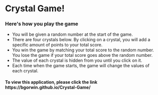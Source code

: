 # Crystal Game!

<h3>Here's how you play the game</h3>

<ul>
  <li>You will be given a random number at the start of the game.</li>

  <li>There are four crystals below. By clicking on a crystal, you will add a specific amount of points to your total score.</li>

  <li>You win the game by matching your total score to the random number. You lose the game if your total score goes above the random number.</li>

  <li>The value of each crystal is hidden from you until you click on it.</li>

  <li>Each time when the game starts, the game will change the values of each crystal.</li>
</ul>

<h4>To view this application, please click the link https://bgorwin.github.io/Crystal-Game/ </h4>
